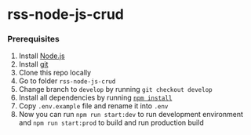 # rss-node-js-crud

### Prerequisites
1. Install [Node.js](https://nodejs.org/en/download/)
2. Install [git](https://git-scm.com/downloads)
3. Clone this repo locally
4. Go to folder `rss-node-js-crud`
5. Change branch to `develop` by running `git checkout develop`
6. Install all dependencies by running [`npm install`](https://docs.npmjs.com/cli/install)
7. Copy `.env.example` file and rename it into `.env`
8. Now you can run `npm run start:dev` to run development environment and `npm run start:prod` to build and run production build